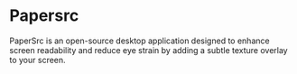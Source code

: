 # Papersrc
PaperSrc is an open-source desktop application designed to enhance screen readability and reduce eye strain by adding a subtle texture overlay to your screen.
